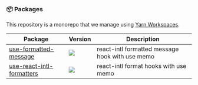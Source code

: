 <h1 align="center">
  
</h1>

<h3>📦 Packages</h3>

This repository is a monorepo that we manage using [Yarn Workspaces](https://yarnpkg.com/features/workspaces).

| Package                                                         | Version                                                                                                                                                    | Description                                     |
| --------------------------------------------------------------- | ---------------------------------------------------------------------------------------------------------------------------------------------------------- | ----------------------------------------------- |
| [use-formatted-message](packages/use-formatted-message)         | <a href="https://npmjs.org/package/use-formatted-message"><img src="https://img.shields.io/npm/v/use-formatted-message.svg?style=flat-square"></a>         | react-intl formatted message hook with use memo |
| [use-react-intl-formatters](packages/use-react-intl-formatters) | <a href="https://npmjs.org/package/use-react-intl-formatters"><img src="https://img.shields.io/npm/v/use-react-intl-formatters.svg?style=flat-square"></a> | react-intl format hooks with use memo           |
